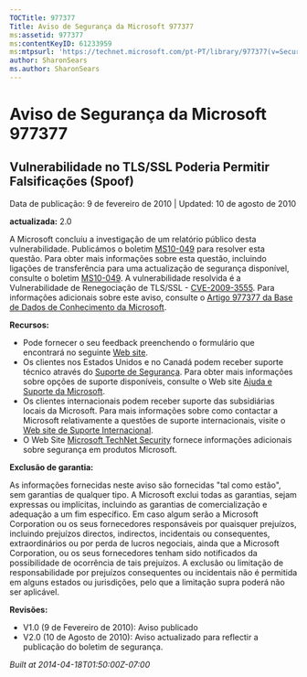 ```yaml
---
TOCTitle: 977377
Title: Aviso de Segurança da Microsoft 977377
ms:assetid: 977377
ms:contentKeyID: 61233959
ms:mtpsurl: 'https://technet.microsoft.com/pt-PT/library/977377(v=Security.10)'
author: SharonSears
ms.author: SharonSears
---
```


Aviso de Segurança da Microsoft 977377
======================================

Vulnerabilidade no TLS/SSL Poderia Permitir Falsificações (Spoof)
-----------------------------------------------------------------

Data de publicação: 9 de fevereiro de 2010 | Updated: 10 de agosto de 2010

**actualizada:** 2.0

A Microsoft concluiu a investigação de um relatório público desta vulnerabilidade. Publicámos o boletim [MS10-049](http://go.microsoft.com/fwlink/?linkid=197104) para resolver esta questão. Para obter mais informações sobre esta questão, incluindo ligações de transferência para uma actualização de segurança disponível, consulte o boletim [MS10-049](http://go.microsoft.com/fwlink/?linkid=197104). A vulnerabilidade resolvida é a Vulnerabilidade de Renegociação de TLS/SSL - [CVE-2009-3555](http://www.cve.mitre.org/cgi-bin/cvename.cgi?name=cve-2009-3555). Para informações adicionais sobre este aviso, consulte o [Artigo 977377 da Base de Dados de Conhecimento da Microsoft](http://support.microsoft.com/kb/977377).

**Recursos:**

-   Pode fornecer o seu feedback preenchendo o formulário que encontrará no seguinte [Web site](https://support.microsoft.com/common/survey.aspx?scid=sw;en;1257&amp;showpage=1&amp;ws=technet&amp;sd=tech).
-   Os clientes nos Estados Unidos e no Canadá podem receber suporte técnico através do [Suporte de Segurança](http://go.microsoft.com/fwlink/?linkid=21131). Para obter mais informações sobre opções de suporte disponíveis, consulte o Web site [Ajuda e Suporte da Microsoft](http://support.microsoft.com).
-   Os clientes internacionais podem receber suporte das subsidiárias locais da Microsoft. Para mais informações sobre como contactar a Microsoft relativamente a questões de suporte internacionais, visite o [Web site de Suporte Internacional](http://go.microsoft.com/fwlink/?linkid=21155).
-   O Web Site [Microsoft TechNet Security](http://go.microsoft.com/fwlink/?linkid=21132) fornece informações adicionais sobre segurança em produtos Microsoft.

**Exclusão de garantia:**

As informações fornecidas neste aviso são fornecidas "tal como estão", sem garantias de qualquer tipo. A Microsoft exclui todas as garantias, sejam expressas ou implícitas, incluindo as garantias de comercialização e adequação a um fim específico. Em caso algum serão a Microsoft Corporation ou os seus fornecedores responsáveis por quaisquer prejuízos, incluindo prejuízos directos, indirectos, incidentais ou consequentes, extraordinários ou por perda de lucros negociais, ainda que a Microsoft Corporation, ou os seus fornecedores tenham sido notificados da possibilidade de ocorrência de tais prejuízos. A exclusão ou limitação de responsabilidade por prejuízos consequentes ou incidentais não é permitida em alguns estados ou jurisdições, pelo que a limitação supra poderá não ser aplicável.

**Revisões:**

-   V1.0 (9 de Fevereiro de 2010): Aviso publicado
-   V2.0 (10 de Agosto de 2010): Aviso actualizado para reflectir a publicação do boletim de segurança.

*Built at 2014-04-18T01:50:00Z-07:00*
